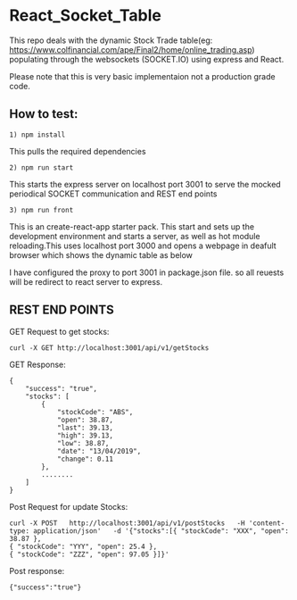 # React_Socket_Table

This repo deals with the dynamic Stock Trade table(eg: https://www.colfinancial.com/ape/Final2/home/online_trading.asp) populating through the websockets (SOCKET.IO) using express and React.

Please note that this is very basic implementaion not a production grade code. 

## How to test: 

```
1) npm install 
```

This pulls the required dependencies 
```
2) npm run start 
```

This starts the express server on localhost port 3001 to serve the mocked periodical SOCKET communication and REST end points 

```
3) npm run front 
```

 This is an create-react-app starter pack. This start and sets up the development environment and starts a server, as well as hot module reloading.This uses localhost port 3000 and opens a webpage in deafult browser which shows the dynamic table as below 
 
 
 
 
 
 
I have configured the proxy to port 3001 in package.json file. so all reuests will be redirect to react server to express. 


## REST END POINTS

GET Request  to get stocks:
```
curl -X GET http://localhost:3001/api/v1/getStocks 
```

GET Response:
```
{
    "success": "true",
    "stocks": [
        {
            "stockCode": "ABS",
            "open": 38.87,
            "last": 39.13,
            "high": 39.13,
            "low": 38.87,
            "date": "13/04/2019",
            "change": 0.11
        },
        ........
    ]
}
``` 

Post Request for update Stocks: 
```
curl -X POST   http://localhost:3001/api/v1/postStocks   -H 'content-type: application/json'   -d '{"stocks":[{ "stockCode": "XXX", "open": 38.87 },
{ "stockCode": "YYY", "open": 25.4 },
{ "stockCode": "ZZZ", "open": 97.05 }]}'
```

Post response: 
```
{"success":"true"}
```





 
 
 







